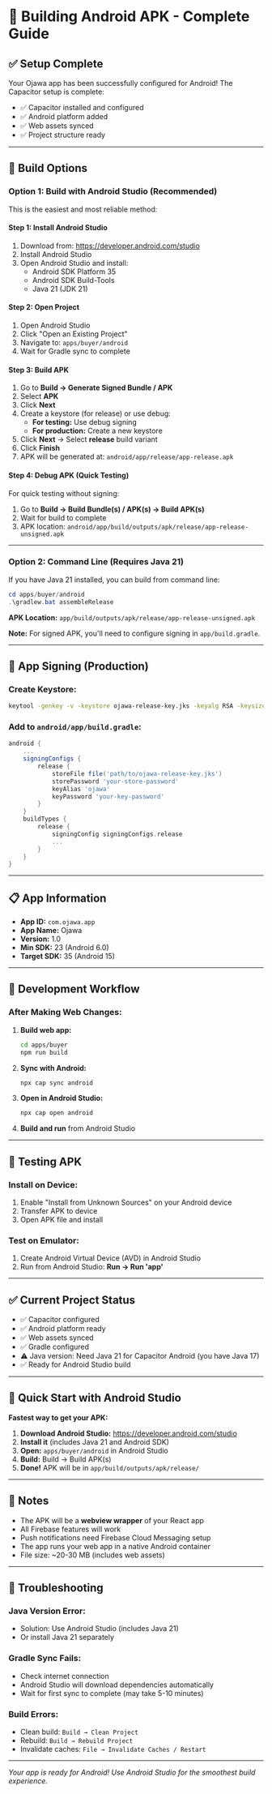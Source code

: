 # 📱 Building Android APK - Complete Guide

## ✅ Setup Complete

Your Ojawa app has been successfully configured for Android! The Capacitor setup is complete:

- ✅ Capacitor installed and configured
- ✅ Android platform added
- ✅ Web assets synced
- ✅ Project structure ready

---

## 🚀 Build Options

### **Option 1: Build with Android Studio (Recommended)**

This is the easiest and most reliable method:

#### **Step 1: Install Android Studio**
1. Download from: https://developer.android.com/studio
2. Install Android Studio
3. Open Android Studio and install:
   - Android SDK Platform 35
   - Android SDK Build-Tools
   - Java 21 (JDK 21)

#### **Step 2: Open Project**
1. Open Android Studio
2. Click "Open an Existing Project"
3. Navigate to: `apps/buyer/android`
4. Wait for Gradle sync to complete

#### **Step 3: Build APK**
1. Go to **Build → Generate Signed Bundle / APK**
2. Select **APK**
3. Click **Next**
4. Create a keystore (for release) or use debug:
   - **For testing:** Use debug signing
   - **For production:** Create a new keystore
5. Click **Next** → Select **release** build variant
6. Click **Finish**
7. APK will be generated at: `android/app/release/app-release.apk`

#### **Step 4: Debug APK (Quick Testing)**
For quick testing without signing:
1. Go to **Build → Build Bundle(s) / APK(s) → Build APK(s)**
2. Wait for build to complete
3. APK location: `android/app/build/outputs/apk/release/app-release-unsigned.apk`

---

### **Option 2: Command Line (Requires Java 21)**

If you have Java 21 installed, you can build from command line:

```powershell
cd apps/buyer/android
.\gradlew.bat assembleRelease
```

**APK Location:** `app/build/outputs/apk/release/app-release-unsigned.apk`

**Note:** For signed APK, you'll need to configure signing in `app/build.gradle`.

---

## 🔐 App Signing (Production)

### **Create Keystore:**
```bash
keytool -genkey -v -keystore ojawa-release-key.jks -keyalg RSA -keysize 2048 -validity 10000 -alias ojawa
```

### **Add to `android/app/build.gradle`:**
```gradle
android {
    ...
    signingConfigs {
        release {
            storeFile file('path/to/ojawa-release-key.jks')
            storePassword 'your-store-password'
            keyAlias 'ojawa'
            keyPassword 'your-key-password'
        }
    }
    buildTypes {
        release {
            signingConfig signingConfigs.release
            ...
        }
    }
}
```

---

## 📋 App Information

- **App ID:** `com.ojawa.app`
- **App Name:** Ojawa
- **Version:** 1.0
- **Min SDK:** 23 (Android 6.0)
- **Target SDK:** 35 (Android 15)

---

## 🔄 Development Workflow

### **After Making Web Changes:**

1. **Build web app:**
   ```bash
   cd apps/buyer
   npm run build
   ```

2. **Sync with Android:**
   ```bash
   npx cap sync android
   ```

3. **Open in Android Studio:**
   ```bash
   npx cap open android
   ```

4. **Build and run** from Android Studio

---

## 📱 Testing APK

### **Install on Device:**
1. Enable "Install from Unknown Sources" on your Android device
2. Transfer APK to device
3. Open APK file and install

### **Test on Emulator:**
1. Create Android Virtual Device (AVD) in Android Studio
2. Run from Android Studio: **Run → Run 'app'**

---

## ✅ Current Project Status

- ✅ Capacitor configured
- ✅ Android platform ready
- ✅ Web assets synced
- ✅ Gradle configured
- ⚠️ Java version: Need Java 21 for Capacitor Android (you have Java 17)
- ✅ Ready for Android Studio build

---

## 🎯 Quick Start with Android Studio

**Fastest way to get your APK:**

1. **Download Android Studio:** https://developer.android.com/studio
2. **Install it** (includes Java 21 and Android SDK)
3. **Open:** `apps/buyer/android` in Android Studio
4. **Build:** Build → Build APK(s)
5. **Done!** APK will be in `app/build/outputs/apk/release/`

---

## 📝 Notes

- The APK will be a **webview wrapper** of your React app
- All Firebase features will work
- Push notifications need Firebase Cloud Messaging setup
- The app runs your web app in a native Android container
- File size: ~20-30 MB (includes web assets)

---

## 🔧 Troubleshooting

### **Java Version Error:**
- Solution: Use Android Studio (includes Java 21)
- Or install Java 21 separately

### **Gradle Sync Fails:**
- Check internet connection
- Android Studio will download dependencies automatically
- Wait for first sync to complete (may take 5-10 minutes)

### **Build Errors:**
- Clean build: `Build → Clean Project`
- Rebuild: `Build → Rebuild Project`
- Invalidate caches: `File → Invalidate Caches / Restart`

---

*Your app is ready for Android! Use Android Studio for the smoothest build experience.*

